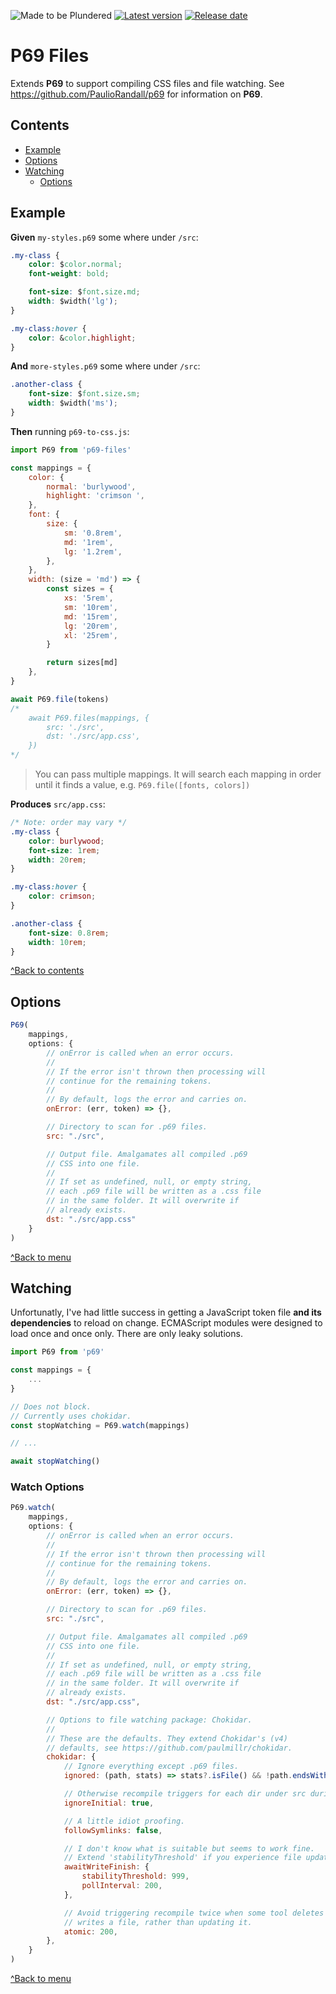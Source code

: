 ![Made to be Plundered](https://img.shields.io/badge/Made%20to%20be%20Plundered-royalblue)
[![Latest version](https://img.shields.io/github/v/release/PaulioRandall/p69-files)](https://github.com/PaulioRandall/p69-files/releases)
[![Release date](https://img.shields.io/github/release-date/PaulioRandall/p69-files)](https://github.com/PaulioRandall/p69-files/releases)

# P69 Files

Extends **P69** to support compiling CSS files and file watching. See https://github.com/PaulioRandall/p69 for information on **P69**.

## Contents

- [Example](#example)
- [Options](#options)
- [Watching](#watching)
  - [Options](#watch-options)

## Example

**Given** `my-styles.p69` some where under `/src`:

```css
.my-class {
	color: $color.normal;
	font-weight: bold;

	font-size: $font.size.md;
	width: $width('lg');
}

.my-class:hover {
	color: &color.highlight;
}
```

**And** `more-styles.p69` some where under `/src`:

```css
.another-class {
	font-size: $font.size.sm;
	width: $width('ms');
}
```

**Then** running `p69-to-css.js`:

```js
import P69 from 'p69-files'

const mappings = {
	color: {
		normal: 'burlywood',
		highlight: 'crimson ',
	},
	font: {
		size: {
			sm: '0.8rem',
			md: '1rem',
			lg: '1.2rem',
		},
	},
	width: (size = 'md') => {
		const sizes = {
			xs: '5rem',
			sm: '10rem',
			md: '15rem',
			lg: '20rem',
			xl: '25rem',
		}

		return sizes[md]
	},
}

await P69.file(tokens)
/*
	await P69.files(mappings, {
		src: './src',
		dst: './src/app.css',
	})
*/
```

> You can pass multiple mappings. It will search each mapping in order until it finds a value, e.g. `P69.file([fonts, colors])`

**Produces** `src/app.css`:

```css
/* Note: order may vary */
.my-class {
	color: burlywood;
	font-size: 1rem;
	width: 20rem;
}

.my-class:hover {
	color: crimson;
}

.another-class {
	font-size: 0.8rem;
	width: 10rem;
}
```

[^Back to contents](#contents)

## Options

```js
P69(
	mappings,
	options: {
		// onError is called when an error occurs.
		//
		// If the error isn't thrown then processing will
		// continue for the remaining tokens.
		//
		// By default, logs the error and carries on.
		onError: (err, token) => {},

		// Directory to scan for .p69 files.
		src: "./src",

		// Output file. Amalgamates all compiled .p69
		// CSS into one file.
		//
		// If set as undefined, null, or empty string,
		// each .p69 file will be written as a .css file
		// in the same folder. It will overwrite if
		// already exists.
		dst: "./src/app.css"
	}
)
```

[^Back to menu](#explore)

## Watching

Unfortunatly, I've had little success in getting a JavaScript token file **and its dependencies** to reload on change. ECMAScript modules were designed to load once and once only. There are only leaky solutions.

```js
import P69 from 'p69'

const mappings = {
	...
}

// Does not block.
// Currently uses chokidar.
const stopWatching = P69.watch(mappings)

// ...

await stopWatching()
```

### Watch Options

```js
P69.watch(
	mappings,
	options: {
		// onError is called when an error occurs.
		//
		// If the error isn't thrown then processing will
		// continue for the remaining tokens.
		//
		// By default, logs the error and carries on.
		onError: (err, token) => {},

		// Directory to scan for .p69 files.
		src: "./src",

		// Output file. Amalgamates all compiled .p69
		// CSS into one file.
		//
		// If set as undefined, null, or empty string,
		// each .p69 file will be written as a .css file
		// in the same folder. It will overwrite if
		// already exists.
		dst: "./src/app.css",

		// Options to file watching package: Chokidar.
		//
		// These are the defaults. They extend Chokidar's (v4)
		// defaults, see https://github.com/paulmillr/chokidar.
		chokidar: {
			// Ignore everything except .p69 files.
			ignored: (path, stats) => stats?.isFile() && !path.endsWith('.p69'),

			// Otherwise recompile triggers for each dir under src during start up.
			ignoreInitial: true,

			// A little idiot proofing.
			followSymlinks: false,

			// I don't know what is suitable but seems to work fine.
			// Extend 'stabilityThreshold' if you experience file update issues.
			awaitWriteFinish: {
				stabilityThreshold: 999,
				pollInterval: 200,
			},

			// Avoid triggering recompile twice when some tool deletes and
			// writes a file, rather than updating it.
			atomic: 200,
		},
	}
)
```

[^Back to menu](#explore)
